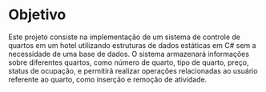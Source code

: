 <h1>Objetivo</h1>
<p>Este projeto consiste na implementação de um sistema de controle de quartos em um hotel utilizando estruturas de dados estáticas em C# sem a necessidade de uma base de dados. O sistema armazenará informações sobre diferentes quartos, como número de quarto, tipo de quarto, preço, status de ocupação, e permitirá realizar operações relacionadas ao usuário referente ao quarto, como inserção e remoção de atividade.</p>
